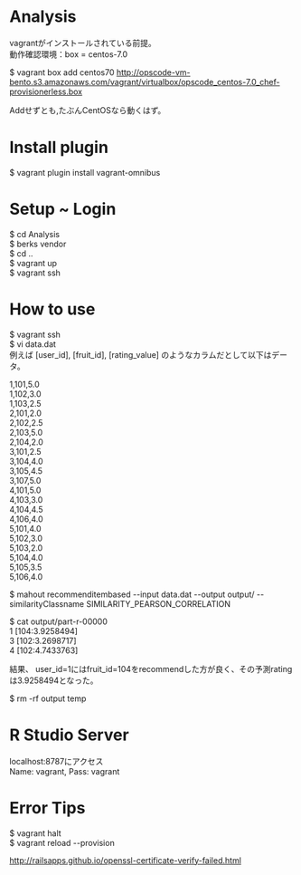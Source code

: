 Analysis
========

vagrantがインストールされている前提。  
動作確認環境：box = centos-7.0  

$ vagrant box add centos70 http://opscode-vm-bento.s3.amazonaws.com/vagrant/virtualbox/opscode_centos-7.0_chef-provisionerless.box

Addせずとも,たぶんCentOSなら動くはず。

# Install plugin  
$ vagrant plugin install vagrant-omnibus

# Setup ~ Login
$ cd Analysis  
$ berks vendor  
$ cd ..  
$ vagrant up  
$ vagrant ssh

# How to use
$ vagrant ssh  
$ vi data.dat  
例えば  [user_id], [fruit_id], [rating_value] のようなカラムだとして以下はデータ。

1,101,5.0  
1,102,3.0  
1,103,2.5  
2,101,2.0  
2,102,2.5  
2,103,5.0  
2,104,2.0  
3,101,2.5  
3,104,4.0  
3,105,4.5  
3,107,5.0  
4,101,5.0  
4,103,3.0  
4,104,4.5  
4,106,4.0  
5,101,4.0  
5,102,3.0  
5,103,2.0  
5,104,4.0  
5,105,3.5  
5,106,4.0  

$ mahout recommenditembased --input data.dat --output output/ --similarityClassname SIMILARITY_PEARSON_CORRELATION

$ cat output/part-r-00000   
1	[104:3.9258494]  
3	[102:3.2698717]  
4	[102:4.7433763]  

結果、 user_id=1にはfruit_id=104をrecommendした方が良く、その予測ratingは3.9258494となった。

$ rm -rf output temp

# R Studio Server
localhost:8787にアクセス  
Name: vagrant, Pass: vagrant

# Error Tips
$ vagrant halt  
$ vagrant reload --provision

http://railsapps.github.io/openssl-certificate-verify-failed.html

